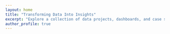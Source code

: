```yaml
---
layout: home
title: "Transforming Data Into Insights"
excerpt: "Explore a collection of data projects, dashboards, and case studies by v-nagamanohar."
author_profile: true
---
```

